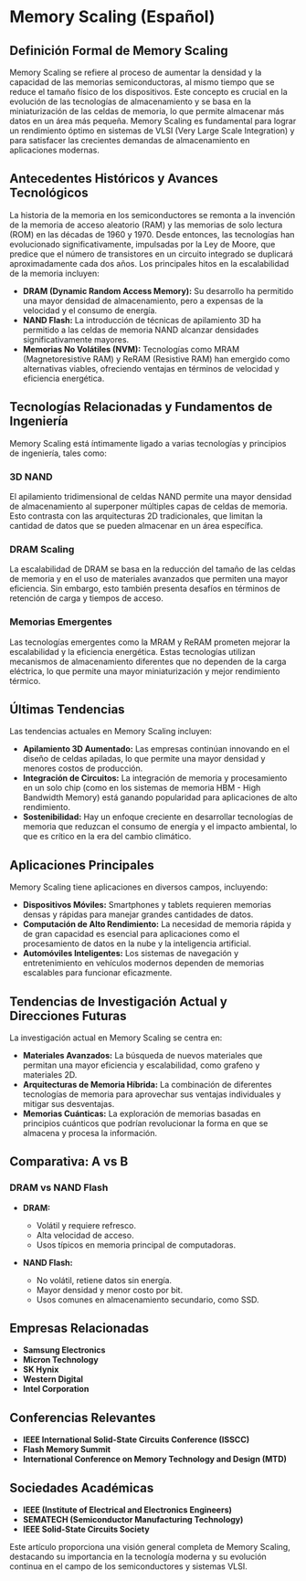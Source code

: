 # Memory Scaling (Español)

## Definición Formal de Memory Scaling

Memory Scaling se refiere al proceso de aumentar la densidad y la capacidad de las memorias semiconductoras, al mismo tiempo que se reduce el tamaño físico de los dispositivos. Este concepto es crucial en la evolución de las tecnologías de almacenamiento y se basa en la miniaturización de las celdas de memoria, lo que permite almacenar más datos en un área más pequeña. Memory Scaling es fundamental para lograr un rendimiento óptimo en sistemas de VLSI (Very Large Scale Integration) y para satisfacer las crecientes demandas de almacenamiento en aplicaciones modernas.

## Antecedentes Históricos y Avances Tecnológicos

La historia de la memoria en los semiconductores se remonta a la invención de la memoria de acceso aleatorio (RAM) y las memorias de solo lectura (ROM) en las décadas de 1960 y 1970. Desde entonces, las tecnologías han evolucionado significativamente, impulsadas por la Ley de Moore, que predice que el número de transistores en un circuito integrado se duplicará aproximadamente cada dos años. Los principales hitos en la escalabilidad de la memoria incluyen:

- **DRAM (Dynamic Random Access Memory):** Su desarrollo ha permitido una mayor densidad de almacenamiento, pero a expensas de la velocidad y el consumo de energía.
- **NAND Flash:** La introducción de técnicas de apilamiento 3D ha permitido a las celdas de memoria NAND alcanzar densidades significativamente mayores.
- **Memorias No Volátiles (NVM):** Tecnologías como MRAM (Magnetoresistive RAM) y ReRAM (Resistive RAM) han emergido como alternativas viables, ofreciendo ventajas en términos de velocidad y eficiencia energética.

## Tecnologías Relacionadas y Fundamentos de Ingeniería

Memory Scaling está íntimamente ligado a varias tecnologías y principios de ingeniería, tales como:

### 3D NAND

El apilamiento tridimensional de celdas NAND permite una mayor densidad de almacenamiento al superponer múltiples capas de celdas de memoria. Esto contrasta con las arquitecturas 2D tradicionales, que limitan la cantidad de datos que se pueden almacenar en un área específica.

### DRAM Scaling

La escalabilidad de DRAM se basa en la reducción del tamaño de las celdas de memoria y en el uso de materiales avanzados que permiten una mayor eficiencia. Sin embargo, esto también presenta desafíos en términos de retención de carga y tiempos de acceso.

### Memorias Emergentes

Las tecnologías emergentes como la MRAM y ReRAM prometen mejorar la escalabilidad y la eficiencia energética. Estas tecnologías utilizan mecanismos de almacenamiento diferentes que no dependen de la carga eléctrica, lo que permite una mayor miniaturización y mejor rendimiento térmico.

## Últimas Tendencias

Las tendencias actuales en Memory Scaling incluyen:

- **Apilamiento 3D Aumentado:** Las empresas continúan innovando en el diseño de celdas apiladas, lo que permite una mayor densidad y menores costos de producción.
- **Integración de Circuitos:** La integración de memoria y procesamiento en un solo chip (como en los sistemas de memoria HBM - High Bandwidth Memory) está ganando popularidad para aplicaciones de alto rendimiento.
- **Sostenibilidad:** Hay un enfoque creciente en desarrollar tecnologías de memoria que reduzcan el consumo de energía y el impacto ambiental, lo que es crítico en la era del cambio climático.

## Aplicaciones Principales

Memory Scaling tiene aplicaciones en diversos campos, incluyendo:

- **Dispositivos Móviles:** Smartphones y tablets requieren memorias densas y rápidas para manejar grandes cantidades de datos.
- **Computación de Alto Rendimiento:** La necesidad de memoria rápida y de gran capacidad es esencial para aplicaciones como el procesamiento de datos en la nube y la inteligencia artificial.
- **Automóviles Inteligentes:** Los sistemas de navegación y entretenimiento en vehículos modernos dependen de memorias escalables para funcionar eficazmente.

## Tendencias de Investigación Actual y Direcciones Futuras

La investigación actual en Memory Scaling se centra en:

- **Materiales Avanzados:** La búsqueda de nuevos materiales que permitan una mayor eficiencia y escalabilidad, como grafeno y materiales 2D.
- **Arquitecturas de Memoria Híbrida:** La combinación de diferentes tecnologías de memoria para aprovechar sus ventajas individuales y mitigar sus desventajas.
- **Memorias Cuánticas:** La exploración de memorias basadas en principios cuánticos que podrían revolucionar la forma en que se almacena y procesa la información.

## Comparativa: A vs B

### DRAM vs NAND Flash

- **DRAM:**
  - Volátil y requiere refresco.
  - Alta velocidad de acceso.
  - Usos típicos en memoria principal de computadoras.

- **NAND Flash:**
  - No volátil, retiene datos sin energía.
  - Mayor densidad y menor costo por bit.
  - Usos comunes en almacenamiento secundario, como SSD.

## Empresas Relacionadas

- **Samsung Electronics**
- **Micron Technology**
- **SK Hynix**
- **Western Digital**
- **Intel Corporation**

## Conferencias Relevantes

- **IEEE International Solid-State Circuits Conference (ISSCC)**
- **Flash Memory Summit**
- **International Conference on Memory Technology and Design (MTD)**

## Sociedades Académicas

- **IEEE (Institute of Electrical and Electronics Engineers)**
- **SEMATECH (Semiconductor Manufacturing Technology)**
- **IEEE Solid-State Circuits Society**

Este artículo proporciona una visión general completa de Memory Scaling, destacando su importancia en la tecnología moderna y su evolución continua en el campo de los semiconductores y sistemas VLSI.